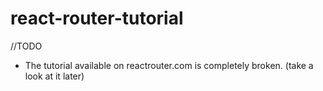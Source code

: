 # react-router-tutorial

//TODO
- The tutorial available on reactrouter.com is completely broken. (take a look at it later)